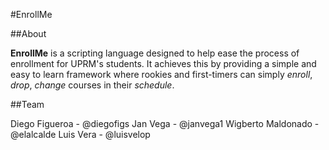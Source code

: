 #EnrollMe


##About

**EnrollMe** is a scripting language designed to help ease the process of
enrollment for UPRM's students. It achieves this by providing a simple and
easy to learn framework where rookies and first-timers can simply *enroll*,
*drop*, *change* courses in their *schedule*.


##Team

Diego Figueroa - @diegofigs
Jan Vega - @janvega1
Wigberto Maldonado - @elalcalde
Luis Vera - @luisvelop
